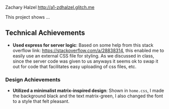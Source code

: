 Zachary Halzel
http://a1-zdhalzel.glitch.me

This project shows ...

## Technical Achievements
- **Used express for server logic**: Based on some help from this stack overflow link: https://stackoverflow.com/a/28838314, this enabled me to easily use an external CSS file for styling. As we discussed in class, since the server code was given to us anyways it seems ok to swap it out for code that facilitates easy uploading of css files, etc.

### Design Achievements
- **Utilized a minimalist matrix-inspired design**: Shown in `home.css`, I made the background black and the text matrix-green, I also changed the font to a style that felt pleasant.
